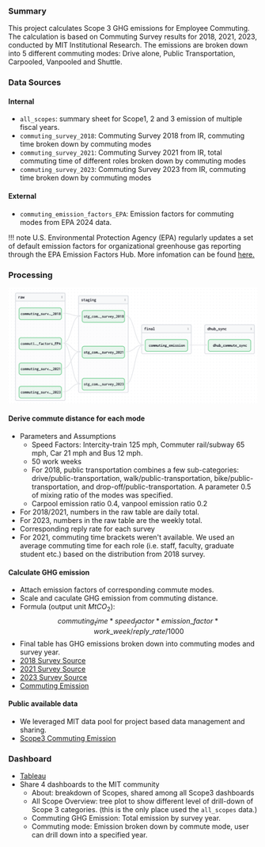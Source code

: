 
### Summary

This project calculates Scope 3 GHG emissions for Employee Commuting. The calculation is based on Commuting Survey results for 2018, 2021, 2023, conducted by MIT Institutional Research. The emissions are broken down into 5 different commuting modes: Drive alone, Public Transportation, Carpooled, Vanpooled and Shuttle.

### Data Sources

#### Internal

* `all_scopes`: summary sheet for Scope1, 2 and 3 emission of multiple fiscal years.
* `commuting_survey_2018`: Commuting Survey 2018 from IR, commuting time broken down by commuting modes
* `commuting_survey_2021`: Commuting Survey 2021 from IR, total commuting time of different roles broken down by commuting modes
* `commuting_survey_2023`: Commuting Survey 2023 from IR, commuting time broken down by commuting modes

#### External

* `commuting_emission_factors_EPA`: Emission factors for commuting modes from EPA 2024 data.

!!! note
	U.S. Environmental Protection Agency (EPA) regularly updates a set of default emission factors for organizational greenhouse gas reporting through the EPA Emission Factors Hub. More infomation can be found [here.](https://www.epa.gov/climateleadership/ghg-emission-factors-hub)

### Processing

![commuting](../assets/images/commuting.png#shadow)

#### Derive commute distance for each mode

* Parameters and Assumptions
  * Speed Factors: Intercity-train 125 mph, Commuter rail/subway 65 mph, Car 21 mph and Bus 12 mph.
  * 50 work weeks
  * For 2018, public transportation combines a few sub-categories: drive/public-transportation, walk/public-transportation, bike/public-transportation, and drop-off/public-transportation. A parameter 0.5 of mixing ratio of the modes was specified.
  * Carpool emission ratio 0.4, vanpool emission ratio 0.2
* For 2018/2021, numbers in the raw table are daily total.
* For 2023, numbers in the raw table are the weekly total.
* Corresponding reply rate for each survey
* For 2021, commuting time brackets weren't available. We used an average commuting time for each role (i.e. staff, faculty, graduate student etc.) based on the distribution from 2018 survey.

#### Calculate GHG emission

* Attach emission factors of corresponding commute modes.
* Scale and caculate GHG emission from commuting distance.
* Formula (output unit $MtCO_2$): $$ commuting_time * speed_factor * emission\_factor * work\_week / reply\_rate / 1000 $$
* Final table has GHG emissions broken down into commuting modes and survey year.
* [2018 Survey Source](https://mit-sustainability.github.io/basin/#!/model/model.mitos.stg_commuting_survey_2018)
* [2021 Survey Source](https://mit-sustainability.github.io/basin/#!/model/model.mitos.stg_commuting_survey_2021)
* [2023 Survey Source](https://mit-sustainability.github.io/basin/#!/model/model.mitos.stg_commuting_survey_2023)
* [Commuting Emission](https://mit-sustainability.github.io/basin/#!/model/model.mitos.commuting_emission#code)

#### Public available data

* We leveraged MIT data pool for project based data management and sharing.
* [Scope3 Commuting Emission](https://data.mit.edu/datahub/download/file/CD054A92D53E4A83DB5B1196C3BCA97B8658FCD5F2F1921F4F712FB9913FEDAA)

### Dashboard

* [Tableau](https://tableau.mit.edu/#/workbooks/8877?:origin=card_share_link)
* Share 4 dashboards to the MIT community
	* About: breakdown of Scopes, shared among all Scope3 dashboards
	* All Scope Overview: tree plot to show different level of drill-down of Scope 3 categories. (this is the only place used the `all_scopes` data.)
	* Commuting GHG Emission: Total emission by survey year.
	* Commuting mode: Emission broken down by commute mode, user can drill down into a specified year.
